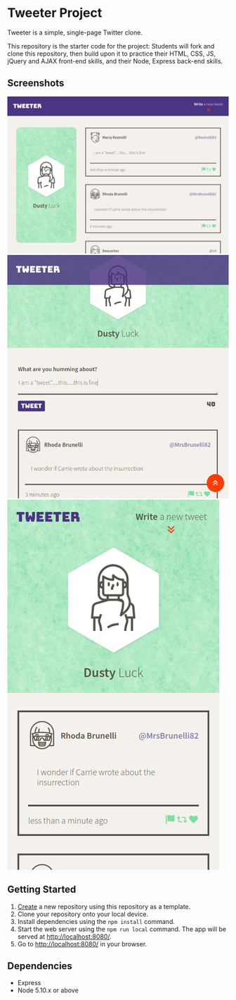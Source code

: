 # Tweeter Project

Tweeter is a simple, single-page Twitter clone.

This repository is the starter code for the project: Students will fork and clone this repository, then build upon it to practice their HTML, CSS, JS, jQuery and AJAX front-end skills, and their Node, Express back-end skills.

## Screenshots

!["Screenshot of desktop window version"](https://github.com/goingdust/tweeter/blob/main/docs/desktop-version.png)
!["Screenshot of tablet version's tweet-box, scrolled down slightly](https://github.com/goingdust/tweeter/blob/main/docs/tablet-version-scroll-button.png)
!["Screenshot of mobile version"](https://github.com/goingdust/tweeter/blob/main/docs/mobile-version.png)

## Getting Started

1. [Create](https://docs.github.com/en/repositories/creating-and-managing-repositories/creating-a-repository-from-a-template) a new repository using this repository as a template.
2. Clone your repository onto your local device.
3. Install dependencies using the `npm install` command.
4. Start the web server using the `npm run local` command. The app will be served at <http://localhost:8080/>.
5. Go to <http://localhost:8080/> in your browser.

## Dependencies

- Express
- Node 5.10.x or above
